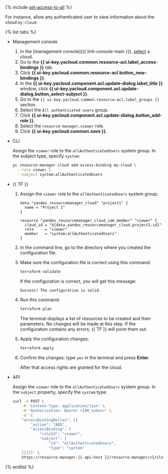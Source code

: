 {% include [set-access-to-all](./set-access-to-all.md) %}

For instance, allow any authenticated user to view information about the cloud `my-cloud`:

{% list tabs %}

- Management console

   1. In the [management console]({{ link-console-main }}), [select](../../resource-manager/operations/cloud/switch-cloud.md) a cloud.
   1. Go to the **{{ ui-key.yacloud.common.resource-acl.label_access-bindings }}** tab.
   1. Click **{{ ui-key.yacloud.common.resource-acl.button_new-bindings }}**.
   1. In the **{{ ui-key.yacloud.component.acl.update-dialog.label_title }}** window, click **{{ ui-key.yacloud.component.acl.update-dialog.button_select-subject }}**.
   1. Go to the `{{ ui-key.yacloud.common.resource-acl.label_groups }}` section.
   1. Select the `All authenticated users` group.
   1. Click **{{ ui-key.yacloud.component.acl.update-dialog.button_add-role }}**.
   1. Select the `resource-manager.viewer` role.
   1. Click **{{ ui-key.yacloud.common.save }}**.

- CLI

   Assign the `viewer` role to the `allAuthenticatedUsers` system group. In the subject type, specify `system`:

   ```bash
   yc resource-manager cloud add-access-binding my-cloud \
     --role viewer \
     --subject system:allAuthenticatedUsers
   ```

- {{ TF }}

   1. Assign the `viewer` role to the `allAuthenticatedUsers` system group:

      ```hcl
      data "yandex_resourcemanager_cloud" "project1" {
        name = "Project 1"
      }

      resource "yandex_resourcemanager_cloud_iam_member" "viewer" {
        cloud_id = "${data.yandex_resourcemanager_cloud.project1.id}"
        role     = "viewer"
        member   = "system:allAuthenticatedUsers"
      }
      ```

   1. In the command line, go to the directory where you created the configuration file.
   1. Make sure the configuration file is correct using this command:

      ```bash
      terraform validate
      ```

      If the configuration is correct, you will get this message:

      ```bash
      Success! The configuration is valid.
      ```

   1. Run this command:

      ```bash
      terraform plan
      ```

      The terminal displays a list of resources to be created and their parameters. No changes will be made at this step. If the configuration contains any errors, {{ TF }} will point them out.
   1. Apply the configuration changes:

      ```bash
      terraform apply
      ```

   1. Confirm the changes: type `yes` in the terminal and press **Enter**.

      After that access rights are granted for the cloud.

- API

   Assign the `viewer` role to the `allAuthenticatedUsers` system group. In the `subject` property, specify the `system` type:

   ```bash
   curl -X POST \
       -H 'Content-Type: application/json' \
       -H "Authorization: Bearer <IAM_token>" \
       -d '{
       "accessBindingDeltas": [{
           "action": "ADD",
           "accessBinding": {
               "roleId": "viewer",
               "subject": {
                   "id": "allAuthenticatedUsers",
                   "type": "system"
       }}}]}' \
       https://resource-manager.{{ api-host }}/resource-manager/v1/clouds/b1gg8sgd16g7********:updateAccessBindings
   ```

{% endlist %}